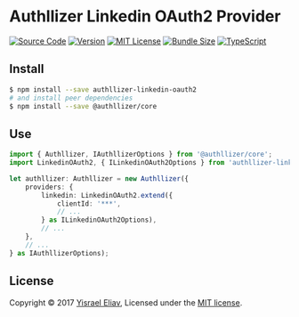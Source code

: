 # Authllizer Linkedin OAuth2 Provider
[![Source Code](https://img.shields.io/badge/%3C/%3E-source--code-blue.svg)](https://github.com/yisraelx/authllizer/blob/master/packages/providers/authllizer-linkedin-oauth2)
[![Version](https://img.shields.io/npm/v/authllizer-linkedin-oauth2.svg)](https://www.npmjs.com/package/authllizer-linkedin-oauth2)
[![MIT License](https://img.shields.io/npm/l/authllizer-linkedin-oauth2.svg?color=yellow)](https://github.com/yisraelx/authllizer/blob/master/LICENSE)
[![Bundle Size](https://img.shields.io/bundlephobia/min/authllizer-linkedin-oauth2.svg?color=green)](https://bundlephobia.com/result?p=authllizer-linkedin-oauth2)
[![TypeScript](https://img.shields.io/badge/100%25-TypeScript-blue.svg)](https://www.typescriptlang.org)

## Install
```sh
$ npm install --save authllizer-linkedin-oauth2
# and install peer dependencies 
$ npm install --save @authllizer/core
```

## Use
```ts
import { Authllizer, IAuthllizerOptions } from '@authllizer/core';
import LinkedinOAuth2, { ILinkedinOAuth2Options } from 'authllizer-linkedin-oauth2';

let authllizer: Authllizer = new Authllizer({
    providers: {
        linkedin: LinkedinOAuth2.extend({
            clientId: '***',
            // ...
        } as ILinkedinOAuth2Options),
        // ...
    },
    // ...
} as IAuthllizerOptions);
```

## License
Copyright © 2017 [Yisrael Eliav](https://github.com/yisraelx),
Licensed under the [MIT license](https://github.com/yisraelx/authllizer/blob/master/LICENSE).
